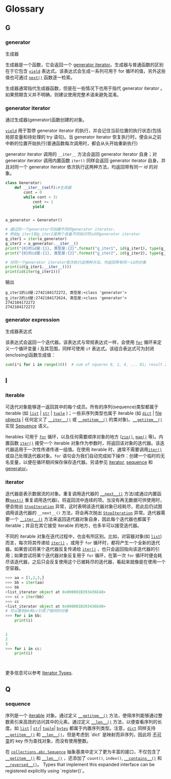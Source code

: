 # Glossary

## G

### generator 

生成器

生成器是一个函数，它会返回一个 [generator iterator](https://docs.python.org/3.7/glossary.html#term-generator-iterator)。生成器与普通函数的区别在于它包含 [`yield`](https://docs.python.org/3.7/reference/simple_stmts.html#yield) 表达式。该表达式会生成一系列可用于 for 循环的值，另外这些值也可通过 [`next()`](https://docs.python.org/3.7/library/functions.html#next) 函数逐一检索。

生成器通常指代生成器函数，但是在一些情况下也用于指代  generator iterator 。如果预期含义并不明确，则建议使用完整术语来避免混淆。

### generator iterator 

通过生成器(generator)函数创建的对象。

 [`yield`](https://docs.python.org/3.7/reference/simple_stmts.html#yield) 用于暂停 generator iterator 的执行，并会记住当前位置的执行状态(包括局部变量和待处理的 try 语句)。当 generator iterator 恢复执行时，便会从之前中断的位置开始执行(普通函数每次调用时，都会从头开始重新执行)

generator iterator 调用的 `__iter__` 方法会返回 generator iterator 自身；对 generator iterator 调用内置函数 `iter()` 同样会返回 generator iterator 自身。并且对同一个 generator iterator 依次执行这两种方法，均返回带有同一 id 的对象。

```python
class Generator:
    def __iter__(self):#生成器
        cont = 0
        while cont < 3:
            cont += 1
            yield


a_generator = Generator()

# 通过同一个generator可创建不同的generator iterator。
# 例如g_iter1和g_iter2是两个具备不同标识符id的generator iterator
g_iter1 = iter(a_generator)
g_iter2 = a_generator.__iter__()
print("{0}的id是:{1}, 类型是:{2}".format("g_iter1", id(g_iter1), type(g_iter1)))
print("{0}的id是:{1}, 类型是:{2}".format("g_iter2", id(g_iter2), type(g_iter2)))

# 对同一个generator iterator依次执行这两种方法，均返回带有同一id的对象
print(id(g_iter1.__iter__()))
print(id(iter(g_iter1)))
```

输出

```
g_iter1的id是:2742184172272, 类型是:<class 'generator'>
g_iter2的id是:2742184172624, 类型是:<class 'generator'>
2742184172272
2742184172272
```



### generator expression

生成器表达式

该表达式会返回一个迭代器。该表达式与常规表达式一样，会使用 [`for`](https://docs.python.org/3.7/reference/compound_stmts.html#for) 循环来定义一个循环变量 i 及其范围，同样可使用 `if` 表达式。该组合表达式可为封闭(enclosing)函数生成值：

```python
sum(i*i for i in range(10))  # sum of squares 0, 1, 4, ... 81; result 285
```

## I

### iterable

可迭代对象能够逐一返回其中的每个成员。所有的序列(sequence)类型都属于 iterable (如 [`list`](https://docs.python.org/3.7/library/stdtypes.html#list) | [`str`](https://docs.python.org/3.7/library/stdtypes.html#str) | [`tuple`](https://docs.python.org/3.7/library/stdtypes.html#tuple) )；一些非序列类型也属于 iterable (如 [`dict`](https://docs.python.org/3.7/library/stdtypes.html#dict) | [file objects](https://docs.python.org/3.7/glossary.html#term-file-object) | 任何定义了 [`__iter__()`](https://docs.python.org/3.7/reference/datamodel.html#object.__iter__) 或 [`__getitem__()`](https://docs.python.org/3.7/reference/datamodel.html#object.__getitem__) 的类对象)。[`__getitem__()`](https://docs.python.org/3.7/reference/datamodel.html#object.__getitem__) 实现 [Sequence](https://docs.python.org/3.7/glossary.html#term-sequence) 语义。

Iterables 可用于 [`for`](https://docs.python.org/3.7/reference/compound_stmts.html#for) 循环，以及任何需要顺序对象的地方 ([`zip()`](https://docs.python.org/3.7/library/functions.html#zip), [`map()`](https://docs.python.org/3.7/library/functions.html#map) 等)。内置函数 [`iter()`](https://docs.python.org/3.7/library/functions.html#iter) 接受一个 iterable 对象作为参数时，将返回该对象的迭代器。该迭代器适用于一次性传递传递一组值。在使用 iterable 时，通常不需要调用[`iter()`](https://docs.python.org/3.7/library/functions.html#iter) 或自己处理迭代器对象。`for` 语句会为我们自动完成如下操作：创建一个临时的无名变量，以便在循环期间保存保存迭代器。另请参见  [iterator](https://docs.python.org/3.7/glossary.html#term-iterator), [sequence](https://docs.python.org/3.7/glossary.html#term-sequence) 和 [generator](https://docs.python.org/3.7/glossary.html#term-generator)。

### iterator

迭代器是表示数据流的对象。重复调用迭代器的 [`__next__()`](https://docs.python.org/3.7/library/stdtypes.html#iterator.__next__) 方法(或通过内置函数[`next()`](https://docs.python.org/3.7/library/functions.html#next) 重复调用迭代器)，将返回流中连续的项。当没有再无数据可供使用时，便会抛出 [`StopIteration`](https://docs.python.org/3.7/library/exceptions.html#StopIteration) 异常，这时表明该迭代器对象已经耗尽，若此后仍试图调用该迭代器的 `__next__()` 方法，将会再次抛出 [`StopIteration`](https://docs.python.org/3.7/library/exceptions.html#StopIteration) 异常。迭代器需要一个 [`__iter__()`](https://docs.python.org/3.7/reference/datamodel.html#object.__iter__) 方法来返回迭代器对象自身，因此每个迭代器也都属于 iterable；并且在其它接受 iterable 的地方，也多半可以接受迭代器。

不同的 iterable 对象在迭代过程中，也会有所区别。比如，对容器对象(如 [`list`](https://docs.python.org/3.7/library/stdtypes.html#list))而言，每次将其传递给 [`iter()`](https://docs.python.org/3.7/library/functions.html#iter) ，或用于 `for` 循环时，都将产生一个全新的迭代器。如果尝试将某个迭代器反复传递给 [`iter()`](https://docs.python.org/3.7/library/functions.html#iter) ，也只会返回指向该迭代器的引用；如果尝试将某个迭代器对象反复用于 `for` 循环，在第一次 `for` 循环时便会耗尽该迭代器，之后只会反复使用这个已被耗尽的迭代器，看起来就像是在使用一个空容器。

```python
>>> aa = [1,2,3,]
>>> bb = iter(aa)
>>> bb
<list_iterator object at 0x000001B393436E48>
>>> cc = iter(bb)
>>> cc
<list_iterator object at 0x000001B393436E48>
# 可以看到bb和cc引用了相同的对象
>>> for i in bb:
	print(i)

	
1
2
3
>>> for i in cc:
	print(i)

	
```

更多信息可以参考 [Iterator Types](https://docs.python.org/3.7/library/stdtypes.html#typeiter).

## Q

### sequence

序列是一个 [iterable](https://docs.python.org/3.7/glossary.html#term-iterable) 对象。通过定义 [`__getitem__()`](https://docs.python.org/3.7/reference/datamodel.html#object.__getitem__) 方法，使得序列能够通过整数索引来高效的访问其中的元素。通过定义 [`__len__()`](https://docs.python.org/3.7/reference/datamodel.html#object.__len__) 方法，以便查看序列的长度。如 [`list`](https://docs.python.org/3.7/library/stdtypes.html#list) | [`str`](https://docs.python.org/3.7/library/stdtypes.html#str)| [`tuple`](https://docs.python.org/3.7/library/stdtypes.html#tuple)|  [`bytes`](https://docs.python.org/3.7/library/stdtypes.html#bytes) 都属于内置序列类型。注意，[`dict`](https://docs.python.org/3.7/library/stdtypes.html#dict) 同样支持  [`__getitem__()`](https://docs.python.org/3.7/reference/datamodel.html#object.__getitem__) 和 [`__len__()`](https://docs.python.org/3.7/reference/datamodel.html#object.__len__)，但是考虑到 `dict` 是映射而非序列，因此将 [不可变](https://docs.python.org/3.7/glossary.html#term-immutable)的 key 作为查找对象，而没有使用整数。

在 [`collections.abc.Sequence`](https://docs.python.org/3.7/library/collections.abc.html#collections.abc.Sequence) 抽象基类中定义了更为丰富的接口，不仅包含了[`__getitem__()`](https://docs.python.org/3.7/reference/datamodel.html#object.__getitem__) 和 [`__len__()`](https://docs.python.org/3.7/reference/datamodel.html#object.__len__) ，还添加了 `count()`, `index()`, [`__contains__()`](https://docs.python.org/3.7/reference/datamodel.html#object.__contains__) 和 [`__reversed__()`](https://docs.python.org/3.7/reference/datamodel.html#object.__reversed__)。 Types that implement this expanded interface can be registered explicitly using `register()`。

